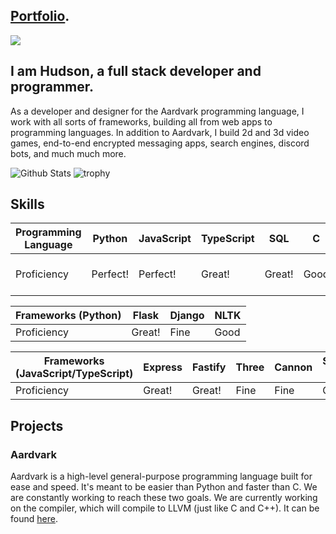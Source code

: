 ## [Portfolio](https://hgouge.vercel.app).

![](https://komarev.com/ghpvc/?username=hg0428&color=green&base=232)
## I am Hudson, a full stack developer and programmer.
As a developer and designer for the Aardvark programming language, I work with all sorts of frameworks, building all from web apps to programming languages.
In addition to Aardvark, I build 2d and 3d video games, end-to-end encrypted messaging apps, search engines, discord bots, and much much more.


![Github Stats](https://github-readme-stats.vercel.app/api?username=hg0428&count_private=true&theme=dracula&show_icons=true&include_all_commits=true)
![trophy](https://github-profile-trophy.vercel.app/?username=hg0428&rank=-?,-B&no-frame=true&theme=gruvbox)


## Skills
| Programming Language | Python     | JavaScript | TypeScript | SQL        | C          | C++        | Rust       |
| -------------------- | ---------- | ---------- | ---------- | ---------- | ---------- | ---------- | ---------- |
| Proficiency          | Perfect!   | Perfect!   | Great!     | Great!     | Good       | Fine       | Learning in Progress |


| Frameworks (Python) | Flask  | Django | NLTK   |
| ------------------- | ------ | ------ | ------ |
| Proficiency         | Great! | Fine   | Good   |


| Frameworks (JavaScript/TypeScript) | Express   | Fastify   | Three     | Cannon    | Socket IO |
| ----------------------- | --------- | --------- | --------- | --------- | --------- |
| Proficiency             | Great!    | Great!    | Fine      | Fine      | Great!    |


## Projects
### Aardvark
Aardvark is a high-level general-purpose programming language built for ease and speed. It's meant to be easier than Python and faster than C. We are constantly working to reach these two goals. We are currently working on the compiler, which will compile to LLVM (just like C and C++). It can be found [here](https://github.com/Aardvark-team/Aardvark).

